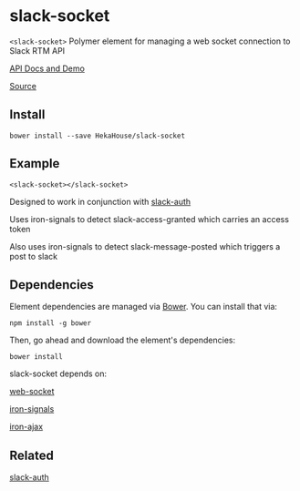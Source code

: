 # slack-socket

`<slack-socket>` Polymer element for managing a web socket connection to Slack RTM API

[API Docs and Demo](https://heka-house-polymer-demos.firebaseapp.com/slack-socket)

[Source](http://github.com/hekahouse/slack-socket/)

## Install

    bower install --save HekaHouse/slack-socket

## Example
    <slack-socket></slack-socket>

Designed to work in conjunction with [slack-auth](https://heka-house-polymer-demos.firebaseapp.com/slack-auth/)

Uses iron-signals to detect slack-access-granted which carries an access token

Also uses iron-signals to detect slack-message-posted which triggers a post to slack

## Dependencies

Element dependencies are managed via [Bower](http://bower.io/). You can
install that via:

    npm install -g bower

Then, go ahead and download the element's dependencies:

    bower install

slack-socket depends on:

[web-socket](https://github.com/hph/web-socket)

[iron-signals](https://github.com/PolymerElements/iron-signals)

[iron-ajax](https://github.com/PolymerElements/iron-ajax)

## Related

[slack-auth](https://heka-house-polymer-demos.firebaseapp.com/slack-auth/)
